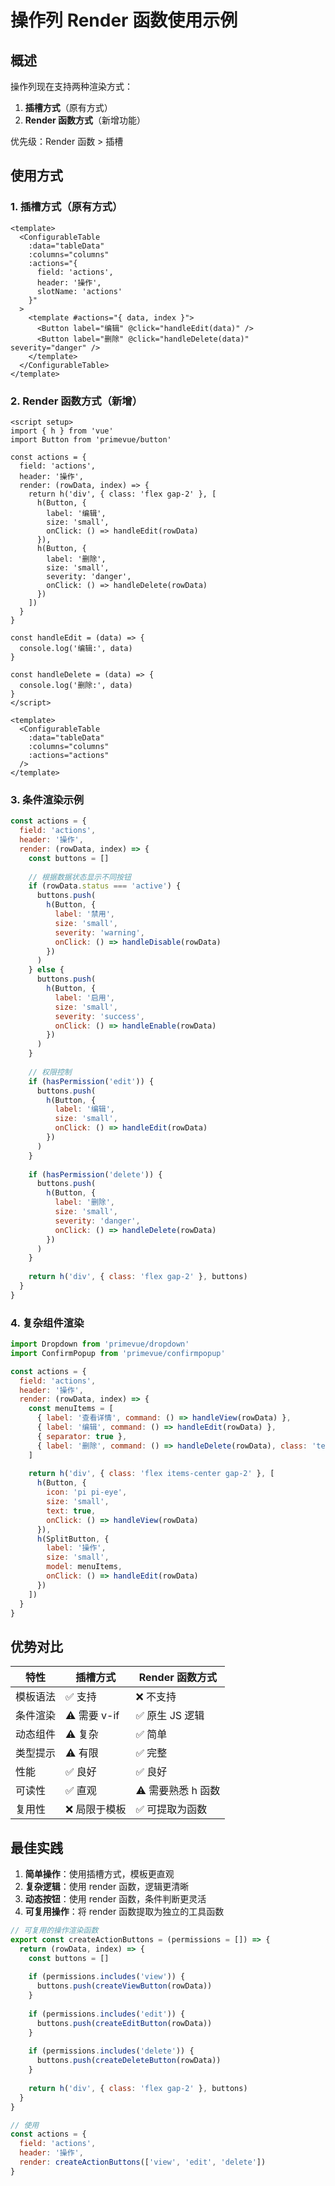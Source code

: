 # 操作列 Render 函数使用示例

## 概述

操作列现在支持两种渲染方式：
1. **插槽方式**（原有方式）
2. **Render 函数方式**（新增功能）

优先级：Render 函数 > 插槽

## 使用方式

### 1. 插槽方式（原有方式）

```vue
<template>
  <ConfigurableTable
    :data="tableData"
    :columns="columns"
    :actions="{
      field: 'actions',
      header: '操作',
      slotName: 'actions'
    }"
  >
    <template #actions="{ data, index }">
      <Button label="编辑" @click="handleEdit(data)" />
      <Button label="删除" @click="handleDelete(data)" severity="danger" />
    </template>
  </ConfigurableTable>
</template>
```

### 2. Render 函数方式（新增）

```vue
<script setup>
import { h } from 'vue'
import Button from 'primevue/button'

const actions = {
  field: 'actions',
  header: '操作',
  render: (rowData, index) => {
    return h('div', { class: 'flex gap-2' }, [
      h(Button, {
        label: '编辑',
        size: 'small',
        onClick: () => handleEdit(rowData)
      }),
      h(Button, {
        label: '删除',
        size: 'small',
        severity: 'danger',
        onClick: () => handleDelete(rowData)
      })
    ])
  }
}

const handleEdit = (data) => {
  console.log('编辑:', data)
}

const handleDelete = (data) => {
  console.log('删除:', data)
}
</script>

<template>
  <ConfigurableTable
    :data="tableData"
    :columns="columns"
    :actions="actions"
  />
</template>
```

### 3. 条件渲染示例

```javascript
const actions = {
  field: 'actions',
  header: '操作',
  render: (rowData, index) => {
    const buttons = []
    
    // 根据数据状态显示不同按钮
    if (rowData.status === 'active') {
      buttons.push(
        h(Button, {
          label: '禁用',
          size: 'small',
          severity: 'warning',
          onClick: () => handleDisable(rowData)
        })
      )
    } else {
      buttons.push(
        h(Button, {
          label: '启用',
          size: 'small',
          severity: 'success',
          onClick: () => handleEnable(rowData)
        })
      )
    }
    
    // 权限控制
    if (hasPermission('edit')) {
      buttons.push(
        h(Button, {
          label: '编辑',
          size: 'small',
          onClick: () => handleEdit(rowData)
        })
      )
    }
    
    if (hasPermission('delete')) {
      buttons.push(
        h(Button, {
          label: '删除',
          size: 'small',
          severity: 'danger',
          onClick: () => handleDelete(rowData)
        })
      )
    }
    
    return h('div', { class: 'flex gap-2' }, buttons)
  }
}
```

### 4. 复杂组件渲染

```javascript
import Dropdown from 'primevue/dropdown'
import ConfirmPopup from 'primevue/confirmpopup'

const actions = {
  field: 'actions',
  header: '操作',
  render: (rowData, index) => {
    const menuItems = [
      { label: '查看详情', command: () => handleView(rowData) },
      { label: '编辑', command: () => handleEdit(rowData) },
      { separator: true },
      { label: '删除', command: () => handleDelete(rowData), class: 'text-red-500' }
    ]
    
    return h('div', { class: 'flex items-center gap-2' }, [
      h(Button, {
        icon: 'pi pi-eye',
        size: 'small',
        text: true,
        onClick: () => handleView(rowData)
      }),
      h(SplitButton, {
        label: '操作',
        size: 'small',
        model: menuItems,
        onClick: () => handleEdit(rowData)
      })
    ])
  }
}
```

## 优势对比

| 特性 | 插槽方式 | Render 函数方式 |
|------|----------|----------------|
| 模板语法 | ✅ 支持 | ❌ 不支持 |
| 条件渲染 | ⚠️ 需要 v-if | ✅ 原生 JS 逻辑 |
| 动态组件 | ⚠️ 复杂 | ✅ 简单 |
| 类型提示 | ⚠️ 有限 | ✅ 完整 |
| 性能 | ✅ 良好 | ✅ 良好 |
| 可读性 | ✅ 直观 | ⚠️ 需要熟悉 h 函数 |
| 复用性 | ❌ 局限于模板 | ✅ 可提取为函数 |

## 最佳实践

1. **简单操作**：使用插槽方式，模板更直观
2. **复杂逻辑**：使用 render 函数，逻辑更清晰
3. **动态按钮**：使用 render 函数，条件判断更灵活
4. **可复用操作**：将 render 函数提取为独立的工具函数

```javascript
// 可复用的操作渲染函数
export const createActionButtons = (permissions = []) => {
  return (rowData, index) => {
    const buttons = []
    
    if (permissions.includes('view')) {
      buttons.push(createViewButton(rowData))
    }
    
    if (permissions.includes('edit')) {
      buttons.push(createEditButton(rowData))
    }
    
    if (permissions.includes('delete')) {
      buttons.push(createDeleteButton(rowData))
    }
    
    return h('div', { class: 'flex gap-2' }, buttons)
  }
}

// 使用
const actions = {
  field: 'actions',
  header: '操作',
  render: createActionButtons(['view', 'edit', 'delete'])
}
```